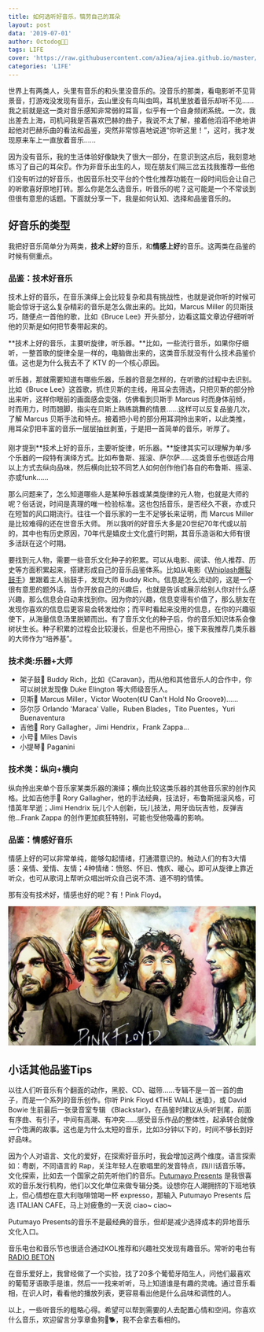 ```yaml
---
title: 如何选听好音乐，犒劳自己的耳朵
layout: post
data: '2019-07-01'
author: Octodog🐙🐶
tags: LIFE
cover: 'https://raw.githubusercontent.com/aJiea/ajiea.github.io/master/_posts/190701/cover.jpg'
categories: 'LIFE'
---
```


世界上有两类人，头里有音乐的和头里没音乐的。没音乐的那类，看电影听不见背景音，打游戏没发现有音乐，去山里没有鸟叫虫鸣，耳机里放着音乐却听不见……我之前就是这一类对音乐感知非常弱的耳盲，似乎有一个自身频闭系统。一次，我出差去上海，司机问我是否喜欢巴赫的曲子，我说不太了解，接着他滔滔不绝地讲起他对巴赫乐曲的看法和品鉴，突然非常惊喜地说道“你听这里！”，这时，我才发现原来车上一直放着音乐……

因为没有音乐，我的生活体验好像缺失了很大一部分，在意识到这点后，我刻意地练习了自己的耳朵👂。作为非音乐出生的人，现在朋友们隔三岔五找我推荐一些他们没有听过的好音乐，也因音乐社交平台的个性化推荐功能在一段时间后会让自己的听歌喜好原地打转。那么你是怎么选音乐，听音乐的呢？这可能是一个不常谈到但很有意思的话题。下面就分享一下，我是如何认知、选择和品鉴音乐的。

## 好音乐的类型

我把好音乐简单分为两类，**技术上好**的音乐，和**情感上好**的音乐。这两类在品鉴的时候有侧重点。

### 品鉴：技术好音乐

技术上好的音乐，在音乐演绎上会比较复杂和具有挑战性，也就是说你听的时候可能会惊讶于这么复杂精彩的音乐是怎么做出来的。比如，Marcus Miller 的贝斯技巧，随便点一首他的歌，比如《Bruce Lee》开头部分，边看这篇文章边仔细听听他的贝斯是如何把节奏带起来的。

**技术上好的音乐，主要听旋律，听乐器。**比如，一些流行音乐，如果你仔细听，一整首歌的旋律全是一样的，电脑做出来的，这类音乐就没有什么技术品鉴价值。这也是为什么我去不了 KTV 的一个核心原因。

听乐器，那就需要知道有哪些乐器，乐器的音是怎样的，在听歌的过程中去识别。比如《Bruce Lee》这首歌，抓住贝斯的主线，用耳朵去筛选，只把贝斯的部分拎出来听，这样你眼前的画面感会变强，仿佛看到贝斯手 Marcus 时而身体前倾，时而用力，时而翘脚，指尖在贝斯上熟练跳舞的情景……这样可以反复品鉴几次，了解 Marcus 贝斯手法和特点。接着把小号的部分用耳洞拎出来听，以此类推，用耳朵👂把丰富的音乐一层层抽丝剥茧，于是把一首简单的音乐，听厚了。

刚才提到**技术上好的音乐，主要听旋律，听乐器。**旋律其实可以理解为单/多个乐器的一段特有演绎方式。比如布鲁斯、摇滚、萨尔萨……这类音乐也很适合用以上方式去纵向品味，然后横向比较不同艺人如何创作他们各自的布鲁斯、摇滚、亦或funk……

那么问题来了，怎么知道哪些人是某种乐器或某类旋律的元人物，也就是大师的呢？俗话说，时间是真理的唯一检验标准。这也包括音乐，是否经久不衰，亦或只在短暂的风口期流行。往往一个音乐家的一生不足够长来证明，而 Marcus Miller 是比较难得的还在世音乐大师。 所以我听的好音乐大多是20世纪70年代或以前的，其中也有历史原因，70年代是嬉皮士文化盛行时期，其音乐造诣和大师有很多活跃在这个时期。

要找到元人物，需要一些音乐文化种子的积累。可以从电影、阅读、他人推荐、历史等方面积累起来，搭建形成自己的音乐品鉴体系。比如从电影《[Whiplash爆裂鼓手](https://movie.douban.com/subject/25773932/)》里跟着主人翁鼓手，发现大师 Buddy Rich。信息是怎么流动的，这是一个很有意思的题外话，当你开放自己的兴趣后，也就是告诉或展示给别人你对什么感兴趣，那么信息会自动来找到你。因为你的兴趣，信息变得有价值了，那么朋友在发现你喜欢的信息后更容易会转发给你；而平时看起来没用的信息，在你的兴趣驱使下，从海量信息汤里脱颖而出。有了音乐文化的种子后，你的音乐知识体系会像树状生长。种子积累的过程会比较漫长，但是也不用担心，接下来我推荐几类乐器的大师作为“培养基”。

### 技术类:乐器+大师 

- 架子鼓🥁 Buddy Rich，比如《Caravan》，而从他和其他音乐人的合作中，你可以树状发现像 Duke Elington 等大师级音乐人。
- 贝斯🎸 Marcus Miller，Victor Wooten(《U Can't Hold No Groove》)……
- 莎尔莎 Orlando 'Maraca' Valle，Ruben Blades，Tito Puentes，Yuri Buenaventura
- 吉他🎸 Rory Gallagher，Jimi Hendrix，Frank Zappa…
- 小号🎺 Miles Davis
- 小提琴🎻 Paganini

### 技术类：纵向+横向

纵向拎出来单个音乐家某类乐器的演绎；横向比较这类乐器的其他音乐家的创作风格。比如吉他手🎸 Rory Gallagher，他的手法经典，技法好，布鲁斯摇滚风格，可惜英年早逝；Jimi Hendrix 玩儿个人创新，玩儿技法，用牙齿玩吉他，反弹吉他…Frank Zappa 的创作更加疯狂特别，可能也受他吸毒的影响。

### 品鉴：情感好音乐

情感上好的可以非常单纯，能够勾起情绪，打通潜意识的。触动人们的有3大情感：亲情、爱情、友情；4种情绪：愤怒、怀旧、愧疚、暖心。即可从旋律上靠近听众，也可从歌词上帮听众唱出听众自己说不清、道不明的情愫。

那有没有技术好，情感也好的呢？有！Pink Floyd。

![Home](https://raw.githubusercontent.com/aJiea/ajiea.github.io/master/_posts/190701/PINK-FLOYD.jpg)

## 小话其他品鉴Tips

以往人们听音乐有个翻面的动作，黑胶、CD、磁带……专辑不是一首一首的曲子，而是一个系列的音乐创作。你听 Pink Floyd 《THE WALL 迷墙》，或 David Bowie 生前最后一张录音室专辑 《Blackstar》，在品鉴时建议从头听到尾，前面有序曲、有引子，中间有高潮、有冲突……感受音乐作品的整体性，起承转合就像一个饱满的故事。这也是为什么太短的音乐，比如3分钟以下的，时间不够长到好好品味。

因为个人对语言、文化的爱好，在探索好音乐时，我会增加这两个维度。语言探索如：粤剧，不同语言的 Rap，关注年轻人在歌唱里的发音特点，四川话音乐等。文化探索，比如去一个国家之前先听他们的音乐。[Putumayo Presents](https://www.putumayo.com/) 是我很喜欢的音乐发行机构，他们以文化单位来做专辑分类。设想你在人潮拥挤的下班地铁上，但心情想在意大利咖啡馆喝一杯 expresso，那输入 Putumayo Presents 后选 ITALIAN CAFE，马上对疲惫的一天说 ciao~ ciao~ 

Putumayo Presents的音乐不是最经典的音乐，但却是减少选择成本的异地音乐文化入口。

音乐电台和音乐节也很适合通过KOL推荐和兴趣社交发现有趣音乐。常听的电台有 [RADIO BETON](https://www.radiobeton.com/webradio/)

在音乐爱好上，我曾经做了一个实验，找了20多个葡萄牙陌生人，问他们最喜欢的葡萄牙语歌手是谁，然后一一找来听听，马上知道谁是有趣的灵魂。通过音乐看相，在识人时，看看他的播放列表，更容易看出他是什么品味和调性的人。

以上，一些听音乐的粗略心得。希望可以帮到需要的人去配置心情和空间。你喜欢什么音乐，欢迎留言分享章鱼狗🐙🐕，我不会拿去看相的。